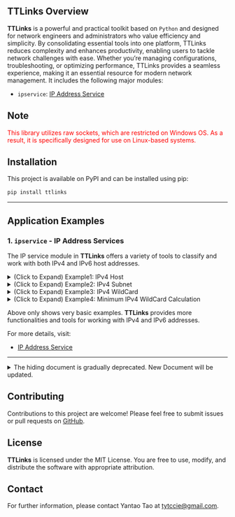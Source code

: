 ## TTLinks Overview  
**TTLinks** is a powerful and practical toolkit based on `Python` and designed for network engineers and administrators who value efficiency and simplicity. By consolidating essential tools into one platform, TTLinks reduces complexity and enhances productivity, enabling users to tackle network challenges with ease. Whether you’re managing configurations, troubleshooting, or optimizing performance, TTLinks provides a seamless experience, making it an essential resource for modern network management.
It includes the following major modules:
- `ipservice`: [IP Address Service](docs/ipservice/ip_service.md)

## Note
<font color="red">This library utilizes raw sockets, which are restricted on Windows OS. As a result, it is specifically designed for use on Linux-based systems.</font>

## Installation
This project is available on PyPI and can be installed using pip:
```bash
pip install ttlinks
```

---

## Application Examples
### 1. `ipservice` - IP Address Services
The IP service module in **TTLinks** offers a variety of tools to classify and work with both IPv4 and IPv6 host addresses.

<details>

**TTLinks** provides a way to create host interface IP object for IPv4. The following example demonstrates how to create an IPv4 host object and access its properties:

<summary>(Click to Expand) Example1: IPv4 Host</summary>

```python
from ttlinks.ipservice.ip_factory import IPv4Factory
ipv4_factory = IPv4Factory()
ipv4_host = ipv4_factory.host('192.168.1.10/24')

print('Display Address Information'.center(50, '-'))
address = ipv4_host.addr  # IPv4Addr object
address_in_bytes = address.as_bytes  # ipv4 address in bytes format, big-endian
address_in_binary_string = address.binary_string  # ipv4 address in binary string format
address_in_binary_digits = address.binary_digits  # ipv4 address in binary digits format
address_in_decimal = address.decimal  # ipv4 address in decimal format
print('%-8s'%'address:', address)
print('%-8s'%'bytes:', address_in_bytes)
print('%-8s'%'binary:', address_in_binary_string)
print('%-8s'%'digits:', address_in_binary_digits)
print('%-8s'%'decimal:', address_in_decimal)

print('Display Mask Information'.center(50, '-'))
mask = ipv4_host.mask  # IPv4Netmask object
mask_in_bytes = mask.as_bytes  # mask in bytes format, big-endian
mask_in_binary_string = mask.binary_string  # mask in binary string format
mask_in_binary_digits = mask.binary_digits  # mask in binary digits format
mask_in_decimal = mask.decimal  # mask in decimal format
print('%-8s'%'mask:', mask)
print('%-8s'%'bytes:', mask_in_bytes)
print('%-8s'%'binary:', mask_in_binary_string)
print('%-8s'%'digits:', mask_in_binary_digits)
print('%-8s'%'decimal:', mask_in_decimal)

print('Display Host Information'.center(50, '-'))
ip_address = ipv4_host.addr.address  # Dot-decimal notation of IPv4Addr object
ip_mask = ipv4_host.mask.address  # Dot-decimal notation of IPv4Netmask object
ip_type = ipv4_host.ip_type  # Return IPv4AddrType object
network_id = ipv4_host.network_id  # IPv4Addr object of network ID. Use .address to get the string format
broadcast_ip = ipv4_host.broadcast_ip  # IPv4Addr object of broadcast IP. Use .address to get the string format
is_public = ipv4_host.is_public  # Return True if the IP address is public
is_private = ipv4_host.is_private  # Return True if the IP address is private
# ...more attributes and methods
print('%-10s'%'host:', ipv4_host)  # IPv4Host object. Use str() to get the string format
print('%-10s'%'address:', ip_address)
print('%-10s'%'mask:', ip_mask)
print('%-10s'%'type:', ip_type)
print('%-10s'%'NET ID:', network_id)
print('%-10s'%'broadcast:', broadcast_ip)
print('%-10s'%'public?:', is_public)
print('%-10s'%'private?:', is_private)
```
Example output:
```
-----------Display Address Information------------
address: 192.168.1.10
bytes:   b'\xc0\xa8\x01\n'
binary:  11000000101010000000000100001010
digits:  [1, 1, 0, 0, 0, 0, 0, 0, 1, 0, 1, 0, 1, 0, 0, 0, 0, 0, 0, 0, 0, 0, 0, 1, 0, 0, 0, 0, 1, 0, 1, 0]
decimal: 3232235786
-------------Display Mask Information-------------
mask:    255.255.255.0
bytes:   b'\xff\xff\xff\x00'
binary:  11111111111111111111111100000000
digits:  [1, 1, 1, 1, 1, 1, 1, 1, 1, 1, 1, 1, 1, 1, 1, 1, 1, 1, 1, 1, 1, 1, 1, 1, 0, 0, 0, 0, 0, 0, 0, 0]
decimal: 4294967040
-------------Display Host Information-------------
host:      192.168.1.0/24
address:   192.168.1.10
mask:      255.255.255.0
type:      IPv4AddrType.PRIVATE
NET ID:    192.168.1.0
broadcast: 192.168.1.255
public?:   False
private?:  True
```
</details>

<details>
<summary>(Click to Expand) Example2: IPv4 Subnet</summary>

Under `.subnet` method, **TTLinks** simplifies address configuration by automatically adjusting an address to match its corresponding network ID, treating it as a subnet rather than a host. Users don’t need to manually calculate the network ID or broadcast IP when creating a subnet object. The following example illustrates how to create an IPv4 subnet object and access its properties: `192.170.50.10/14` -> `192.168.1.0/24`. It also inherits all the properties and methods from the IPv4Host class.

```python
from ttlinks.ipservice.ip_factory import IPv4Factory
ipv4_factory = IPv4Factory()
ipv4_subnet = ipv4_factory.subnet('192.170.50.10/14')

print('Display Address Information'.center(50, '-'))
address = ipv4_subnet.addr  # IPv4Addr object. TTLinks helps to adjust the address to the network ID of given value automatically because it is a subnet instead of a host.
address_in_bytes = address.as_bytes  # ipv4 address in bytes format, big-endian
address_in_binary_string = address.binary_string  # ipv4 address in binary string format
address_in_binary_digits = address.binary_digits  # ipv4 address in binary digits format
address_in_decimal = address.decimal  # ipv4 address in decimal format
print('%-8s'%'address:', address)
print('%-8s'%'bytes:', address_in_bytes)
print('%-8s'%'binary:', address_in_binary_string)
print('%-8s'%'digits:', address_in_binary_digits)
print('%-8s'%'decimal:', address_in_decimal)

print('Display Mask Information'.center(50, '-'))
mask = ipv4_subnet.mask  # IPv4Netmask object
mask_in_bytes = mask.as_bytes  # mask in bytes format, big-endian
mask_in_binary_string = mask.binary_string  # mask in binary string format
mask_in_binary_digits = mask.binary_digits  # mask in binary digits format
mask_in_decimal = mask.decimal  # mask in decimal format
print('%-8s'%'mask:', mask)
print('%-8s'%'bytes:', mask_in_bytes)
print('%-8s'%'binary:', mask_in_binary_string)
print('%-8s'%'digits:', mask_in_binary_digits)
print('%-8s'%'decimal:', mask_in_decimal)

print('Display Subnet Information'.center(50, '-'))
ip_address = ipv4_subnet.addr.address  # Dot-decimal notation of IPv4Addr object
ip_mask = ipv4_subnet.mask.address  # Dot-decimal notation of IPv4Netmask object
ip_type = ipv4_subnet.ip_type  # Return all possible IPv4AddrType objects the subnet may lie in
network_id = ipv4_subnet.network_id  # IPv4Addr object of network ID. Use .address to get the string format
broadcast_ip = ipv4_subnet.broadcast_ip  # IPv4Addr object of broadcast IP. Use .address to get the string format
subnet_range = ipv4_subnet.subnet_range  # Return the range of the subnet. Left is the network ID, right is the broadcast IP
first_host = ipv4_subnet.first_host  # IPv4Addr object of the first host IP. Use .address to get the string format
last_host = ipv4_subnet.last_host  # IPv4Addr object of the last host IP. Use .address to get the string format
hosts = ipv4_subnet.get_hosts()  # Return a generator of all host IPs in the subnet
is_within1 = ipv4_subnet.is_within('192.168.169.50')  # Check if the given IP address is within the subnet
is_within2 = ipv4_subnet.is_within('192.172.1.1')  # Check if the given IP address is within the subnet
print('%-10s'%'subnet:', ipv4_subnet)
print('%-10s'%'address:', ip_address)
print('%-10s'%'mask:', ip_mask)
print('%-10s'%'type:', ip_type)
print('%-10s'%'NET ID:', network_id)
print('%-10s'%'broadcast:', broadcast_ip)
print('%-10s'%'range:', subnet_range)
print('%-10s'%'first:', first_host)
print('%-10s'%'last:', last_host)
print('%-10s'%'hosts:', [next(hosts) for _ in range(5)])
print('%-10s'%'is within1:', is_within1)
print('%-10s'%'is within2:', is_within2)

print('Display Subnet Operation'.center(50, '-'))  # Exclusive for subnet object
new_subnet = ipv4_subnet.division(16)  # Divide the subnet into /16 subnets.
merged_subnet = ipv4_subnet.merge('192.172.0.0/14')  # Merge the subnet with another subnet.
print('%-14s'%'new subnet:', list(new_subnet))
print('%-14s'%'merged subnet:', merged_subnet)
```
Example output:
```
-----------Display Address Information------------
address: 192.168.0.0
bytes:   b'\xc0\xa8\x00\x00'
binary:  11000000101010000000000000000000
digits:  [1, 1, 0, 0, 0, 0, 0, 0, 1, 0, 1, 0, 1, 0, 0, 0, 0, 0, 0, 0, 0, 0, 0, 0, 0, 0, 0, 0, 0, 0, 0, 0]
decimal: 3232235520
-------------Display Mask Information-------------
mask:    255.252.0.0
bytes:   b'\xff\xfc\x00\x00'
binary:  11111111111111000000000000000000
digits:  [1, 1, 1, 1, 1, 1, 1, 1, 1, 1, 1, 1, 1, 1, 0, 0, 0, 0, 0, 0, 0, 0, 0, 0, 0, 0, 0, 0, 0, 0, 0, 0]
decimal: 4294705152
------------Display Subnet Information------------
subnet:    192.168.0.0/14
address:   192.168.0.0
mask:      255.252.0.0
type:      [<IPv4AddrType.PRIVATE: 4>, <IPv4AddrType.PUBLIC: 3>]
NET ID:    192.168.0.0
broadcast: 192.171.255.255
range:     [IPv4Addr('_address=192.168.0.0'), IPv4Addr('_address=192.171.255.255')]
first:     192.168.0.1
last:      192.171.255.254
hosts:     [
                IPv4Addr('_address=192.168.0.1'), 
                IPv4Addr('_address=192.168.0.2'), 
                IPv4Addr('_address=192.168.0.3'), 
                IPv4Addr('_address=192.168.0.4'), 
                IPv4Addr('_address=192.168.0.5')
            ]
is within1: True
is within2: False
-------------Display Subnet Operation-------------
new subnet:    [IPv4SubnetConfig(192.168.0.0/16), IPv4SubnetConfig(192.169.0.0/16), IPv4SubnetConfig(192.170.0.0/16), IPv4SubnetConfig(192.171.0.0/16)]
merged subnet: 192.168.0.0/13
```
</details>

<details>

<summary>(Click to Expand) Example3: IPv4 WildCard</summary>

WildCard is a special type of subnet mask that is typically used in access control lists (ACLs) to define a range of IP addresses. **TTLinks** provides a way to calculate the address automatically based on the wildcard mask provided. The following example demonstrates how to create an IPv4 wildcard object and access its properties:

```python
from ttlinks.ipservice.ip_address import IPv4Addr
from ttlinks.ipservice.ip_factory import IPv4Factory

ipv4_factory = IPv4Factory()
wildcard = ipv4_factory.wildcard('10.100.65.5 0.255.1.7')

print('Display WildCard Information'.center(50, '-'))
address = wildcard.addr  # IPv4Addr object.
mask = wildcard.mask  # IPv4Wildcard object.
total_hosts = wildcard.total_hosts  # Total number of hosts covered by the wildcard mask.
hosts = [host for host in wildcard.get_hosts()]  # List of hosts covered by the wildcard mask. `.get_hosts()` returns a generator, so be careful when using it.


# WildCard address is automatically adjusted based on the wildcard mask provided. The bit in the address will be set to 0 if the corresponding bit in the wildcard mask is 1.
print('%-10s'%'wildcard:', wildcard)  
print('original:', IPv4Addr('10.100.65.5').binary_string)  # Original address in binary string format
print('%-10s'%'address:', address.binary_string)  # Adjusted address in binary string format
print('%-10s'%'mask:', mask.binary_string)  # Wildcard mask in binary string format
print('%-10s'%'total hosts:', total_hosts)  # Total number of hosts covered by the wildcard mask
print('%-10s'%'hosts:', hosts[:5], '...', hosts[-5:])  # List of hosts covered by the wildcard mask
```
Example output:
```
-----------Display WildCard Information-----------
wildcard:  10.0.64.0 0.255.1.7
original:  00001010011001000100000100000101
address:   00001010000000000100000000000000
mask:      00000000111111110000000100000111
total hosts: 4096
hosts:     [
                IPv4Addr('_address=10.0.64.0'), 
                IPv4Addr('_address=10.0.64.1'), 
                IPv4Addr('_address=10.0.64.2'), 
                IPv4Addr('_address=10.0.64.3'), 
                IPv4Addr('_address=10.0.64.4')
            ] 
            ... 
            [
                IPv4Addr('_address=10.255.65.3'), 
                IPv4Addr('_address=10.255.65.4'), 
                IPv4Addr('_address=10.255.65.5'), 
                IPv4Addr('_address=10.255.65.6'), 
                IPv4Addr('_address=10.255.65.7')
            ]
```
</details>

<details>

<summary>(Click to Expand) Example4: Minimum IPv4 WildCard Calculation</summary>

**TTLinks** provides a tool to calculate the minimum wildcard mask for a list of subnets. This is useful for identifying the smallest possible wildcard mask that can cover all the subnets in the list. The following example demonstrates how to calculate the minimum wildcard mask for a list of IPv4 subnets:

```python
from ttlinks.ipservice.wildcard_calculator import calculate_minimum_ipv4_wildcard

# Create a list of IPv4 subnets
subnets = [
    '10.10.25.0/24',
    '10.50.25.0/24',
    '10.90.25.0/24',
    '10.130.25.0/24',
    '10.170.25.0/24',
    '10.220.25.0/24',
    '10.255.25.0/24',
]

# Calculate the minimum wildcard mask for the list of subnets
wildcard = calculate_minimum_ipv4_wildcard(*subnets)

print('Display WildCard Information'.center(50, '-'))
address = wildcard.addr.address  # Dot-decimal notation of IPv4Addr object.
mask = wildcard.mask.address  # Dot-decimal notation of IPv4Wildcard object.
total_hosts = wildcard.total_hosts  # Total number of hosts covered by the wildcard mask.
hosts = [host for host in wildcard.get_hosts()]  # List of hosts covered by the wildcard mask. `.get_hosts()` returns a generator, so be careful when using it.
print('%-10s'%'wildcard:', wildcard)  # IPv4WildCardConfig object. Use str() to get the string format.
print('%-10s'%'address:', address) 
print('%-10s'%'mask:', mask)  
print('%-10s'%'total hosts:', total_hosts)  
print('%-10s'%'hosts:', hosts[:5], '...', hosts[-5:]) 
```
Example output:
```
-----------Display WildCard Information-----------
wildcard:  10.0.25.0 0.255.0.255 <class 'ttlinks.ipservice.ip_configs.IPv4WildCardConfig'>
address:   10.0.25.0
mask:      0.255.0.255
total hosts: 65536
hosts:     [
                IPv4Addr('_address=10.0.25.0'), 
                IPv4Addr('_address=10.0.25.1'), 
                IPv4Addr('_address=10.0.25.2'), 
                IPv4Addr('_address=10.0.25.3'), 
                IPv4Addr('_address=10.0.25.4')
            ] 
                ... 
            [
                IPv4Addr('_address=10.255.25.251'), 
                IPv4Addr('_address=10.255.25.252'), 
                IPv4Addr('_address=10.255.25.253'), 
                IPv4Addr('_address=10.255.25.254'), 
                IPv4Addr('_address=10.255.25.255')
            ]
```
</details>

Above only shows very basic examples. **TTLinks** provides more functionalities and tools for working with IPv4 and IPv6 addresses.

For more details, visit:
- [IP Address Service](docs/ipservice/ip_service.md)

---
<details>

<summary>The hiding document is gradually deprecated. New Document will be updated.</summary>


### Common Utilities
**TTLinks** includes a set of common utilities that provide essential functionality for network management tasks. These utilities are designed to be reusable and extensible, offering a foundation for building more complex network tools.
For more details, visit:
- [Common Utilities](docs/common/common_utilities.md)

### IP Services
The IP service module in **TTLinks** offers a variety of tools to classify and work with both IPv4 and IPv6 addresses. These services allow you to:
- Identify address types (public, private, multicast, etc.)
- Perform address calculations, subnetting operations, and wildcard calculation.

For more details, visit:
- [IP Address Services](docs/ipservice/ip_services.md)
- [design diagram](docs/ipservice/Class%20Diagram.pdf)

### MAC Services
**TTLinks** includes a powerful MAC service module for validating MAC addresses, converting between various formats, and performing OUI lookups using a local database. This is especially useful for managing devices across a network.

For more details, visit:
- [MAC Address Services](docs/macservice/mac_services.md)
- [design diagram](docs/macservice/Class%20Diagram.pdf)

### Ping Check Services
- **Reachability (Ping) Checks**: Test the reachability of hosts over the network using ICMP ping.
```python
from ttlinks.protocol_stack.network_layer.ICMP.icmp_manager import ICMPPingManager
from ttlinks.ipservice.ip_configs import IPv4SubnetConfig

manager = ICMPPingManager()
# ping single target
responses1 = manager.ping('8.8.8.8', timeout=2, interval=1, count=2, verbose=True)
print(responses1)
# ping multiple targets
ips = IPv4SubnetConfig('8.8.8.8/31').get_hosts()
responses2 = manager.ping_multiple(ips, timeout=2, interval=1, count=2, verbose=True)
print(responses2)
```
For more details, visit:
- [ICMP] (docs/protocol_stack/network_layer/ICMP.md)

### Protocol Stack
The protocol stack module in **TTLinks** provides a framework for working with network protocol data units (PDUs) at different layers of the TCP/IP model. This module allows you to create, parse, and manipulate protocol headers, making it easier to analyze network traffic and build custom network tools. The protocol stack currently supports Ethernet, IPv4, and ICMP headers. Example applications include packet crafting, network monitoring, port scanning, and more.

For more details, visit:
- [Protocol Stack](docs/protocol_stack/protocol_stack.md)

#### Example1: Creating IPv4 TCP Packet
```python
from ttlinks.protocol_stack.ip_packets.tcp import IPv4TCP
from ttlinks.protocol_stack.network_layer.IPv4.flags_utils import IPv4Flags
from ttlinks.protocol_stack.transport_layer.TCP.tcp_utils import TCPFlags

tcp = IPv4TCP(
    ipv4_flags=IPv4Flags.DONT_FRAGMENT,
    ttl=32,
    destination_address='192.168.1.30',
    source_port=54156,
    destination_port=22,
    sequence_number=1370412840,
    tcp_flags=[TCPFlags.SYN],
)
# check packet in bytes
print(tcp.packet)  
# check ip header
print(tcp.ip_unit.as_bytes)
print(tcp.ip_unit.summary)
# check tcp header  
print(tcp.tcp_unit.as_bytes)
print(tcp.tcp_unit.summary)
```

#### Example2: Creating IPv4 TCP Flow and Completing 3-way Handshake (Asynchronous)
```python
import asyncio
from ttlinks.protocol_stack.traffic_flows.TCP.tcp_flow import IPv4TCPFlowController
from ttlinks.protocol_stack.ip_packets.tcp import IPv4TCP
from ttlinks.protocol_stack.network_layer.IPv4.flags_utils import IPv4Flags
from ttlinks.protocol_stack.transport_layer.TCP.tcp_utils import TCPFlags
init_tcp_packet = IPv4TCP(
    ipv4_flags=IPv4Flags.DONT_FRAGMENT,
    ttl=32,
    destination_address='192.168.1.30',
    source_port=54156,
    destination_port=22,
    sequence_number=1370412840,
    tcp_flags=[TCPFlags.SYN],
)

tcp_flow = IPv4TCPFlowController(init_tcp_packet, timeout=1)

asyncio.run(tcp_flow.handshake())
asyncio.run(tcp_flow.application_data('SSH-2.0-OpenSSH_9.6p1 Ubuntu-3ubuntu13.7\r\n'.encode()))
asyncio.run(tcp_flow.close())
print(tcp_flow.is_handshake_completed)
```
![Example output](docs/protocol_stack/traffic_flows/tcp_flow_demo.png)


### Port Scan Services
- **Port Scanning**: Scan a range of TCP ports on target hosts to identify open services.
```python
import asyncio
from ttlinks.ipservice.ip_address import IPAddr, IPv4Addr
from ttlinks.port_scanning.tcp_scanner import IPv4TCPScanner
ipv4_destinations = [
    IPv4Addr('192.168.1.20'),
    IPv4Addr('192.168.1.30')
]
scanner = IPv4TCPScanner(
    ipv4_destinations,
    ports=[1, 1024],
    timeout=10,
)
asyncio.run(scanner.complete_scan())
```
Example output:
```
Scan Report: {
'192.168.1.20': {22: True, 25: True, 53: True, 80: True, 139: True, 443: True, 445: True, 554: True, 515: True, 631: True, 587: True, 993: True}, 
'192.168.1.30': {80: True, 22: True, 443: True}
}
```

### Test Cases
If you're interested in seeing how these modules function in practice, check out the test cases. They provide a great way to understand how the different components work together.

For more details, visit:
- [IP Address Services Test Cases](ttlinks/tests/)


### Future Updates
**TTLinks** will be continuously evolving, with planned updates to include additional features aimed at expanding its utility for network monitoring, diagnostics and automation. Upcoming features will include:
- **Port Checks**: Check the availability of specific ports on a given host to verify service access.
- **DNS Lookup**: Query DNS records (A, AAAA, CNAME, MX, etc.) for a domain to assist with DNS-related issues.
- **WHOIS Check**: Retrieve domain registration and ownership information.
- **AS Number Lookup**: Look up Autonomous System (AS) numbers for specific IPs to analyze routing information.
- **Public IP Geolocation**: Tools for determining the geographic location of public IPs.
- **SSL/TLS Certificate Checker**: A service to validate SSL/TLS certificates, including expiration checks and cipher strength evaluation.

These future features will further enhance **TTLinks** as a versatile toolkit for network management and diagnostics.

</details>

## Contributing
Contributions to this project are welcome! Please feel free to submit issues or pull requests on <a href='https://github.com/tyt063144/TTLinks'>GitHub</a>.

## License
**TTLinks** is licensed under the MIT License. You are free to use, modify, and distribute the software with appropriate attribution.

## Contact
For further information, please contact Yantao Tao at tytccie@gmail.com.